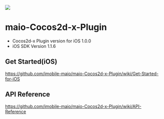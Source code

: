 ![](https://github.com/imobile-maio/maio-iOS-SDK/blob/wiki/doc/images/logo.png)

# maio-Cocos2d-x-Plugin

* Cocos2d-x Plugin version for iOS 1.0.0
* iOS SDK Version 1.1.6

## Get Started(iOS)
https://github.com/imobile-maio/maio-Cocos2d-x-Plugin/wiki/Get-Started-for-iOS
## API Reference
https://github.com/imobile-maio/maio-Cocos2d-x-Plugin/wiki/API-Reference
